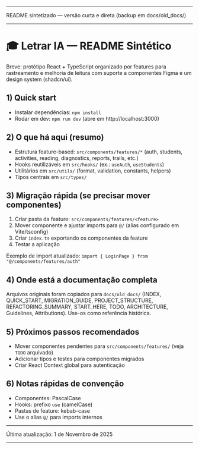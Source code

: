 
***
README sintetizado — versão curta e direta (backup em docs/old_docs/)
***

# 🎓 Letrar IA — README Sintético

Breve: protótipo React + TypeScript organizado por features para rastreamento e melhoria de leitura com suporte a componentes Figma e um design system (shadcn/ui).

## 1) Quick start
- Instalar dependências: `npm install`
- Rodar em dev: `npm run dev` (abre em http://localhost:3000)

## 2) O que há aqui (resumo)
- Estrutura feature-based: `src/components/features/*` (auth, students, activities, reading, diagnostics, reports, trails, etc.)
- Hooks reutilizáveis em `src/hooks/` (ex.: `useAuth`, `useStudents`)
- Utilitários em `src/utils/` (format, validation, constants, helpers)
- Tipos centrais em `src/types/`

## 3) Migração rápida (se precisar mover componentes)
1. Criar pasta da feature: `src/components/features/<feature>`
2. Mover componente e ajustar imports para `@/` (alias configurado em Vite/tsconfig)
3. Criar `index.ts` exportando os componentes da feature
4. Testar a aplicação

Exemplo de import atualizado:
`import { LoginPage } from "@/components/features/auth"`

## 4) Onde está a documentação completa
Arquivos originais foram copiados para `docs/old_docs/` (INDEX, QUICK_START, MIGRATION_GUIDE, PROJECT_STRUCTURE, REFACTORING_SUMMARY, START_HERE, TODO, ARCHITECTURE, Guidelines, Attributions). Use-os como referência histórica.

## 5) Próximos passos recomendados
- Mover componentes pendentes para `src/components/features/` (veja `TODO` arquivado)
- Adicionar tipos e testes para componentes migrados
- Criar React Context global para autenticação

## 6) Notas rápidas de convenção
- Componentes: PascalCase
- Hooks: prefixo `use` (camelCase)
- Pastas de feature: kebab-case
- Use o alias `@/` para imports internos

---

Última atualização: 1 de Novembro de 2025

***
